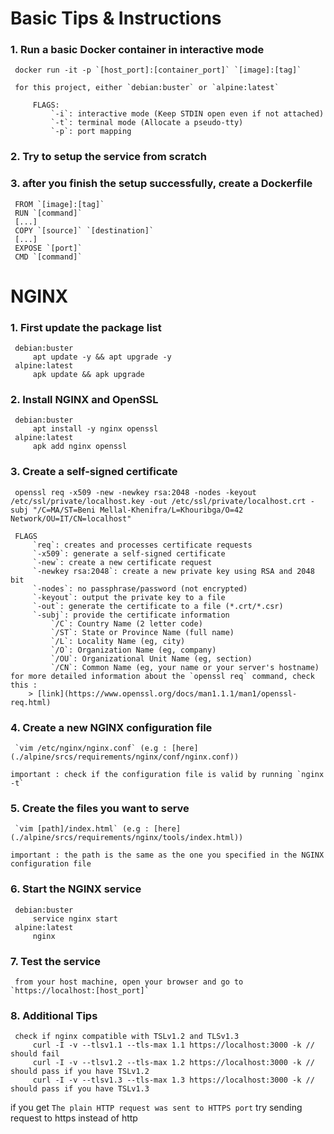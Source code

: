 # Basic Tips & Instructions

### 1. Run a basic Docker container in interactive mode

	 docker run -it -p `[host_port]:[container_port]` `[image]:[tag]`

	 for this project, either `debian:buster` or `alpine:latest`

		 FLAGS:
			 `-i`: interactive mode (Keep STDIN open even if not attached)
			 `-t`: terminal mode (Allocate a pseudo-tty)
			 `-p`: port mapping

### 2. Try to setup the service from scratch

### 3. after you finish the setup successfully, create a Dockerfile

	 FROM `[image]:[tag]`
	 RUN `[command]`
	 [...]
	 COPY `[source]` `[destination]`
	 [...]
	 EXPOSE `[port]`
	 CMD `[command]`


# NGINX

### 1. First update the package list

	 debian:buster
		 apt update -y && apt upgrade -y
	 alpine:latest
		 apk update && apk upgrade

### 2. Install NGINX and OpenSSL

	 debian:buster
		 apt install -y nginx openssl
	 alpine:latest
		 apk add nginx openssl

### 3. Create a self-signed certificate

	 openssl req -x509 -new -newkey rsa:2048 -nodes -keyout /etc/ssl/private/localhost.key -out /etc/ssl/private/localhost.crt -subj "/C=MA/ST=Beni Mellal-Khenifra/L=Khouribga/O=42 Network/OU=IT/CN=localhost"

	 FLAGS
		 `req`: creates and processes certificate requests
		 `-x509`: generate a self-signed certificate
		 `-new`: create a new certificate request
		 `-newkey rsa:2048`: create a new private key using RSA and 2048 bit
		 `-nodes`: no passphrase/password (not encrypted)
		 `-keyout`: output the private key to a file
		 `-out`: generate the certificate to a file (*.crt/*.csr)
		 `-subj`: provide the certificate information
			 `/C`: Country Name (2 letter code)
			 `/ST`: State or Province Name (full name)
			 `/L`: Locality Name (eg, city)
			 `/O`: Organization Name (eg, company)
			 `/OU`: Organizational Unit Name (eg, section)
			 `/CN`: Common Name (eg, your name or your server's hostname)
	for more detailed information about the `openssl req` command, check this :
		> [link](https://www.openssl.org/docs/man1.1.1/man1/openssl-req.html)

### 4. Create a new NGINX configuration file

	 `vim /etc/nginx/nginx.conf` (e.g : [here](./alpine/srcs/requirements/nginx/conf/nginx.conf))

	important : check if the configuration file is valid by running `nginx -t`

### 5. Create the files you want to serve

	 `vim [path]/index.html` (e.g : [here](./alpine/srcs/requirements/nginx/tools/index.html))

	important : the path is the same as the one you specified in the NGINX configuration file

### 6. Start the NGINX service

	 debian:buster
		 service nginx start
	 alpine:latest
		 nginx

### 7. Test the service

	 from your host machine, open your browser and go to `https://localhost:[host_port]`

### 8. Additional Tips

	 check if nginx compatible with TSLv1.2 and TLSv1.3
		 curl -I -v --tlsv1.1 --tls-max 1.1 https://localhost:3000 -k // should fail
		 curl -I -v --tlsv1.2 --tls-max 1.2 https://localhost:3000 -k // should pass if you have TSLv1.2
		 curl -I -v --tlsv1.3 --tls-max 1.3 https://localhost:3000 -k // should pass if you have TSLv1.3


if you get `The plain HTTP request was sent to HTTPS port`
	try sending request to https instead of http
